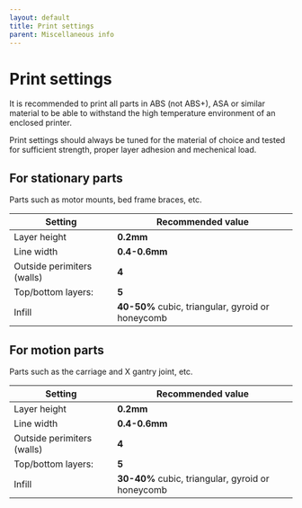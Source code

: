 ```yaml
---
layout: default
title: Print settings
parent: Miscellaneous info
---
```


# Print settings

It is recommended to print all parts in ABS (not ABS+), ASA or similar material to be able to withstand
the high temperature environment of an enclosed printer.

Print settings should always be tuned for the material of choice and tested for sufficient strength,
proper layer adhesion and mechenical load.

## For stationary parts

Parts such as motor mounts, bed frame braces, etc.

| Setting                    | Recommended value                                 |
| -------------------------- | ------------------------------------------------- |
| Layer height               | **0.2mm**                                         |
| Line width                 | **0.4-0.6mm**                                     |
| Outside perimiters (walls) | **4**                                             |
| Top/bottom layers:         | **5**                                             |
| Infill                     | **40-50%** cubic, triangular, gyroid or honeycomb |

## For motion parts

Parts such as the carriage and X gantry joint, etc.

| Setting                    | Recommended value                                 |
| -------------------------- | ------------------------------------------------- |
| Layer height               | **0.2mm**                                         |
| Line width                 | **0.4-0.6mm**                                     |
| Outside perimiters (walls) | **4**                                             |
| Top/bottom layers:         | **5**                                             |
| Infill                     | **30-40%** cubic, triangular, gyroid or honeycomb |
